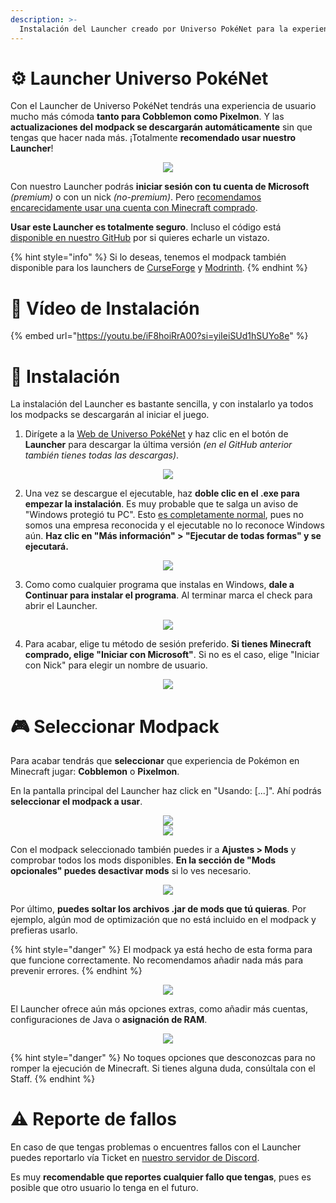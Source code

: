 ```yaml
---
description: >-
  Instalación del Launcher creado por Universo PokéNet para la experiencia más fácil y rápida
---
```


# ⚙️ Launcher Universo PokéNet
Con el Launcher de Universo PokéNet tendrás una experiencia de usuario mucho más cómoda **tanto para Cobblemon como Pixelmon**. Y las **actualizaciones del modpack se descargarán automáticamente** sin que tengas que hacer nada más. ¡Totalmente **recomendado usar nuestro Launcher**!

<div style="text-align: center">
<img src="../images/instalaciones/launcher/launcher1.png">
</div>

Con nuestro Launcher podrás **iniciar sesión con tu cuenta de Microsoft** *(premium)* o con un nick *(no-premium)*. Pero <u>recomendamos encarecidamente usar una cuenta con Minecraft comprado</u>.

**Usar este Launcher es totalmente seguro**. Incluso el código está [disponible en nuestro GitHub](https://github.com/Universo-PokeNet/UPN-Launcher) por si quieres echarle un vistazo.

{% hint style="info" %}
Si lo deseas, tenemos el modpack también disponible para los launchers de [CurseForge](cobblemon/curseforge.md) y [Modrinth](cobblemon/modrinth.md).
{% endhint %}

# 🎥 Vídeo de Instalación
{% embed url="https://youtu.be/iF8hoiRrA00?si=yiIeiSUd1hSUYo8e" %}

# 📝 Instalación
La instalación del Launcher es bastante sencilla, y con instalarlo ya todos los modpacks se descargarán al iniciar el juego.

1. Dirígete a la [Web de Universo PokéNet](https://universopokenet.com/) y haz clic en el botón de **Launcher** para descargar la última versión *(en el GitHub anterior también tienes todas las descargas)*.

<div style="text-align: center">
<img src="../images/instalaciones/launcher/launcher2.png">
</div>

2. Una vez se descargue el ejecutable, haz **doble clic en el .exe para empezar la instalación**. Es muy probable que te salga un aviso de "Windows protegió tu PC". Esto <u>es completamente normal</u>, pues no somos una empresa reconocida y el ejecutable no lo reconoce Windows aún. **Haz clic en "Más información" > "Ejecutar de todas formas" y se ejecutará.**

<div style="text-align: center">
<img src="../images/instalaciones/launcher/launcher3.png">
</div>

3. Como como cualquier programa que instalas en Windows, **dale a Continuar para instalar el programa**. Al terminar marca el check para abrir el Launcher.

<div style="text-align: center">
<img src="../images/instalaciones/launcher/launcher4.png">
</div>

4. Para acabar, elige tu método de sesión preferido. **Si tienes Minecraft comprado, elige "Iniciar con Microsoft"**. Si no es el caso, elige "Iniciar con Nick" para elegir un nombre de usuario.

<div style="text-align: center">
<img src="../images/instalaciones/launcher/launcher5.png">
</div>

# 🎮 Seleccionar Modpack
Para acabar tendrás que **seleccionar** que experiencia de Pokémon en Minecraft jugar: **Cobblemon** o **Pixelmon**.

En la pantalla principal del Launcher haz click en "Usando: [...]". Ahí podrás **seleccionar el modpack a usar**.

<div style="text-align: center">
<img src="../images/instalaciones/launcher/launcher6.png">
</div>
<div style="text-align: center">
<img src="../images/instalaciones/launcher/launcher7.png">
</div>

Con el modpack seleccionado también puedes ir a **Ajustes > Mods** y comprobar todos los mods disponibles. **En la sección de "Mods opcionales" puedes desactivar mods** si lo ves necesario.

<div style="text-align: center">
<img src="../images/instalaciones/launcher/launcher8.png">
</div>

Por último, **puedes soltar los archivos .jar de mods que tú quieras**. Por ejemplo, algún mod de optimización que no está incluido en el modpack y prefieras usarlo.

{% hint style="danger" %}
El modpack ya está hecho de esta forma para que funcione correctamente. No recomendamos añadir nada más para prevenir errores.
{% endhint %}

<div style="text-align: center">
<img src="../images/instalaciones/launcher/launcher9.png">
</div>

El Launcher ofrece aún más opciones extras, como añadir más cuentas, configuraciones de Java o **asignación de RAM**.

<div style="text-align: center">
<img src="../images/instalaciones/launcher/launcher10.png">
</div>

{% hint style="danger" %}
No toques opciones que desconozcas para no romper la ejecución de Minecraft. Si tienes alguna duda, consúltala con el Staff.
{% endhint %}

# ⚠️ Reporte de fallos
En caso de que tengas problemas o encuentres fallos con el Launcher puedes reportarlo vía Ticket en [nuestro servidor de Discord](https://discord.com/invite/p4wryDdutf).

Es muy **recomendable que reportes cualquier fallo que tengas**, pues es posible que otro usuario lo tenga en el futuro.
